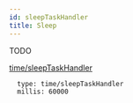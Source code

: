 ```yaml
---
id: sleepTaskHandler
title: Sleep
---
```


TODO

[time/sleepTaskHandler](src/main/java/com/ByteChef/atlas/task/handler/time/Sleep.java)

```
  type: time/sleepTaskHandler
  millis: 60000
```
